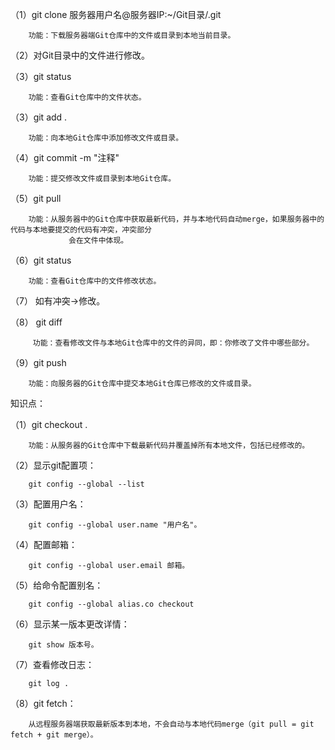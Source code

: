 （1）git clone 服务器用户名@服务器IP:~/Git目录/.git
 
        功能：下载服务器端Git仓库中的文件或目录到本地当前目录。
 
（2）对Git目录中的文件进行修改。
 
（3）git status
 
        功能：查看Git仓库中的文件状态。
 
（3）git add .
 
        功能：向本地Git仓库中添加修改文件或目录。
 
（4）git commit -m "注释"
 
        功能：提交修改文件或目录到本地Git仓库。
 
（5）git pull
 
        功能：从服务器中的Git仓库中获取最新代码，并与本地代码自动merge，如果服务器中的代码与本地要提交的代码有冲突，冲突部分
                 会在文件中体现。
 
（6）git status
 
        功能：查看Git仓库中的文件修改状态。
 
（7） 如有冲突->修改。
 
（8） git diff
 
         功能：查看修改文件与本地Git仓库中的文件的异同，即：你修改了文件中哪些部分。
 
（9）git push
 
        功能：向服务器的Git仓库中提交本地Git仓库已修改的文件或目录。
 
知识点：
 
（1）git checkout .
 
        功能：从服务器的Git仓库中下载最新代码并覆盖掉所有本地文件，包括已经修改的。
 
（2）显示git配置项：
 
        git config --global --list
 
（3）配置用户名：
 
        git config --global user.name "用户名"。
 
（4）配置邮箱：
 
        git config --global user.email 邮箱。
 
（5）给命令配置别名：
 
        git config --global alias.co checkout
 
（6）显示某一版本更改详情：
 
        git show 版本号。
 
（7）查看修改日志：
 
        git log .
 
（8）git fetch：
 
        从远程服务器端获取最新版本到本地，不会自动与本地代码merge（git pull = git fetch + git merge）。